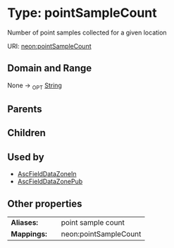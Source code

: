 
# Type: pointSampleCount


Number of point samples collected for a given location

URI: [neon:pointSampleCount](https://data.neonscience.org/pointSampleCount)


## Domain and Range

None ->  <sub>OPT</sub> [String](types/String.md)

## Parents


## Children


## Used by

 * [AscFieldDataZoneIn](AscFieldDataZoneIn.md)
 * [AscFieldDataZonePub](AscFieldDataZonePub.md)

## Other properties

|  |  |  |
| --- | --- | --- |
| **Aliases:** | | point sample count |
| **Mappings:** | | neon:pointSampleCount |


